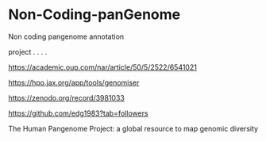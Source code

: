 # Non-Coding-panGenome
Non coding pangenome annotation 

project . . . .

https://academic.oup.com/nar/article/50/5/2522/6541021

https://hpo.jax.org/app/tools/genomiser   
  
https://zenodo.org/record/3981033  

https://github.com/edg1983?tab=followers

The Human Pangenome Project: a global
resource to map genomic diversity



